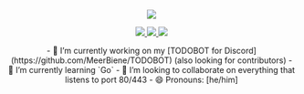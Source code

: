 <!--
[![MeerBiene's github stats](https://github-readme-stats.vercel.app/api?username=meerbiene&show_icons=true)](https://github.com/anuraghazra/github-readme-stats)
-->

<p align="center">
  <a href="https://github.com/MeerBiene" class="rich-diff-level-one">
<!--
<img src="https://github-readme-stats.vercel.app/api/top-langs/?username=meerbiene&layout=compact&show_icons=true&theme=dark">
-->
<br>
<img src="https://github-readme-streak-stats.herokuapp.com/?user=MeerBiene&theme=dark">


</a>
</p>

<p align="center">
  <a href="https://badges.pufler.dev">
    <img src="https://badges.pufler.dev/visits/MeerBiene/MeerBiene?style=flat-square&logo=github">
  </a>
  <a href="https://badges.pufler.dev">
    <img src="https://badges.pufler.dev/repos/MeerBiene?style=flat-square&logo=github">
  </a>
  <a href="https://badges.pufler.dev">
    <img src="https://badges.pufler.dev/commits/monthly/MeerBiene?style=flat-square&logo=github">
  </a>
  
  
  
  </p>



<p align="center">
  <a align="center">
- 🔭 I’m currently working on my [TODOBOT for Discord](https://github.com/MeerBiene/TODOBOT) (also looking for contributors)
- 🌱 I’m currently learning `Go` 
- 👯 I’m looking to collaborate on everything that listens to port 80/443
- 😄 Pronouns: [he/him]
    </a>
</p>

<!--
**MeerBiene/MeerBiene** is a ✨ _special_ ✨ repository because its `README.md` (this file) appears on your GitHub profile.

Here are some ideas to get you started:

- 🔭 I’m currently working on ...
- 🌱 I’m currently learning ...
- 🌱 Trying to learn Python.
- 👯 I’m looking to collaborate on ...
- 🤔 I’m looking for help with ...
- 💬 Ask me about ...
- 📫 How to reach me: ...
- 😄 Pronouns: ...
- ⚡ Fun fact: ...
-->
